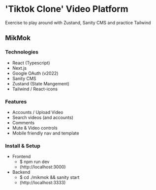 # 'Tiktok Clone' Video Platform

Exercise to play around with Zustand, Sanity CMS and practice Tailwind

## MikMok

### Technologies
- React (Typescript)
- Next.js
- Google OAuth (v2022)
- Sanity CMS
- Zustand (State Mangement)
- Tailwind / React-icons

### Features
- Accounts / Upload Video
- Search videos (and accounts)
- Comments
- Mute & Video controls
- Mobile friendly nav and template

### Install & Setup
- Frontend
    - $ npm run dev
    - (http://localhost:3000)
- Backend
    - $ cd ./mikmok && sanity start
    - (http://localhost:3333)